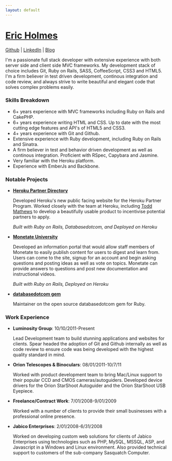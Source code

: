 ```yaml
---
layout: default
---
```


# **[Eric Holmes](mailto:eric@ejholmes.net)**

[Github](https://github.com/ejholmes) | [LinkedIn](http://www.linkedin.com/profile/view?id=143474716&trk=tab_pro) | [Blog](https://ejholmes.github.com)


I'm a passionate full stack developer with extensive experience with both server side and
client side MVC frameworks. My development stack of choice includes Git, Ruby on Rails, SASS, CoffeeScript, CSS3 and HTML5. I'm a firm believer in test driven development, continous 
integration and code review, and always strive to write beautiful and elegant code that solves
complex problems easily.

### Skills Breakdown

* 6+ years experience with MVC frameworks including Ruby on Rails and CakePHP.
* 6+ years experience writing HTML and CSS. Up to date with the most cutting edge
  features and API's of HTML5 and CSS3.
* 4+ years experience with Git and Github.
* Extensive experience with Ruby development, including Ruby on Rails and Sinatra.
* A firm believer in test and behavior driven development as well as continous integration.
  Proficient with RSpec, Capybara and Jasmine.
* Very familiar with the Heroku platform.
* Experience with EmberJs and Backbone.


### Notable Projects

* **[Heroku Partner Directory](http://partners.heroku.com/)**
  
  Developed Heroku's new public facing website for the Heroku Partner Program. Worked closely 
  with the team at Heroku, including [Todd Mathews](http://todd.heroku.com) to develop a
  beautifully usable product to incentivise potential partners to apply.
  
  _Built with Ruby on Rails, Databasedotcom, and Deployed on Heroku_
  
* **[Monetate University](http://university.monetate.com)**

  Developed an information portal that would allow staff members of Monetate to easily publish
  content for users to digest and learn from. Users can come to the site, signup for an account 
  and begin asking questions and posting ideas as well as vote on topics. Monetate can provide
  answers to questions and post new documentation and instructional videos.
  
  _Built with Ruby on Rails, Deployed on Heroku_
 
* **[databasedotcom gem](https://github.com/heroku/databasedotcom)**

  Maintainer on the open source databasedotcom gem for Ruby.
  
  
### Work Experience

* **Luminosity Group**: 10/10/2011-Present
  
  Lead Development team to build stunning applications and websites for clients. Spear headed the
  adoption of Git and Github internally as well as code review to ensure code was being
  developed with the highest quality standard in mind.

* **Orion Telescopes & Binoculars**: 08/01/2011-10/7/11

  Worked with product development team to bring Mac/Linux support to their popular CCD and CMOS
  cameras/autoguiders. Developed device drivers for the Orion StarShoot Autoguider and the Orion
  StarShoot USB Eyepiece.
  
* **Freelance/Contract Work**: 7/01/2008-9/01/2009

  Worked with a number of clients to provide their small businesses with a professional online
  presence.
  
* **Jabico Enterprises**: 2/01/2008-6/31/2008

  Worked on developing custom web solutions for clients of Jabico Enterprises using technologies
  such as PHP, MySQL, MSSQL, ASP, and Javascript in a Windows and Linux environment. Also
  provided technical support to customers of the sub-company Sasquatch Computer.

